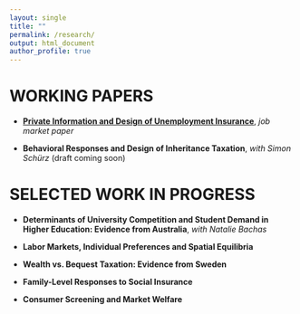 ```yaml
---
layout: single
title: ""
permalink: /research/
output: html_document
author_profile: true
---
```


# WORKING PAPERS
  
* [**Private Information and Design of Unemployment Insurance**](https://khomenkomaks.com/files/JMP-October2018v2.pdf), *job market paper*

* **Behavioral Responses and Design of Inheritance Taxation**, *with Simon Schürz* (draft coming soon) 


# SELECTED WORK IN PROGRESS

* **Determinants of University Competition and Student Demand in Higher Education: Evidence from Australia**, *with Natalie Bachas*

* **Labor Markets, Individual Preferences and Spatial Equilibria**

* **Wealth vs. Bequest Taxation: Evidence from Sweden**

* **Family-Level Responses to Social Insurance**

* **Consumer Screening and Market Welfare**
